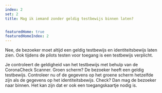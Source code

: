 ```yaml
---
index: 2
set: 2
title: Mag ik iemand zonder geldig testbewijs binnen laten? 


featuredHome: true
featuredHomeIndex: 2
---
```

Nee, de bezoeker moet altijd een geldig testbewijs en identiteitsbewijs laten zien. Ook tijdens de pilots testen voor toegang is een testbewijs verplicht. 

Je controleert de geldigheid van het testbewijs met behulp van de CoronaCheck Scanner. Groen scherm? De bezoeker heeft een geldig testbewijs. Controleer nu of de gegevens op het groene scherm hetzelfde zijn als de gegevens op het identiteitsbewijs. Check? Dan mag de bezoeker naar binnen. Het kan zijn dat er ook een toegangskaartje nodig is. 
